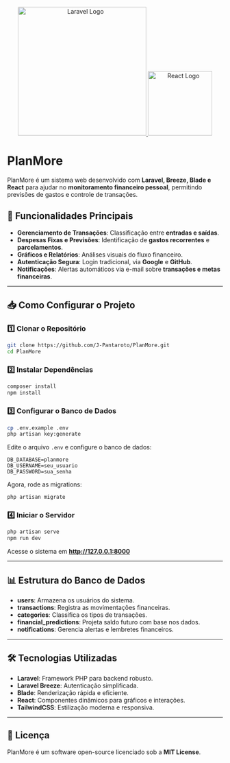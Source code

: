 <p align="center">
    <a href="https://laravel.com" target="_blank">
        <img src="https://raw.githubusercontent.com/laravel/art/master/logo-lockup/5%20SVG/2%20CMYK/1%20Full%20Color/laravel-logolockup-cmyk-red.svg" width="300" alt="Laravel Logo">
    </a>
    <a href="https://react.dev" target="_blank">
        <img src="https://upload.wikimedia.org/wikipedia/commons/a/a7/React-icon.svg" width="150" alt="React Logo">
    </a>
</p>

# PlanMore

PlanMore é um sistema web desenvolvido com **Laravel, Breeze, Blade e React** para ajudar no **monitoramento financeiro pessoal**, permitindo previsões de gastos e controle de transações.

## 🚀 Funcionalidades Principais

- **Gerenciamento de Transações**: Classificação entre **entradas e saídas**.
- **Despesas Fixas e Previsões**: Identificação de **gastos recorrentes** e **parcelamentos**.
- **Gráficos e Relatórios**: Análises visuais do fluxo financeiro.
- **Autenticação Segura**: Login tradicional, via **Google** e **GitHub**.
- **Notificações**: Alertas automáticos via e-mail sobre **transações e metas financeiras**.

---

## 📥 Como Configurar o Projeto

### **1️⃣ Clonar o Repositório**
```bash
git clone https://github.com/J-Pantaroto/PlanMore.git
cd PlanMore
```

### **2️⃣ Instalar Dependências**
```bash
composer install
npm install
```

### **3️⃣ Configurar o Banco de Dados**
```bash
cp .env.example .env
php artisan key:generate
```
Edite o arquivo `.env` e configure o banco de dados:
```env
DB_DATABASE=planmore
DB_USERNAME=seu_usuario
DB_PASSWORD=sua_senha
```
Agora, rode as migrations:
```bash
php artisan migrate
```

### **4️⃣ Iniciar o Servidor**
```bash
php artisan serve
npm run dev
```
Acesse o sistema em **http://127.0.0.1:8000**

---

## 📊 Estrutura do Banco de Dados
- **users**: Armazena os usuários do sistema.
- **transactions**: Registra as movimentações financeiras.
- **categories**: Classifica os tipos de transações.
- **financial_predictions**: Projeta saldo futuro com base nos dados.
- **notifications**: Gerencia alertas e lembretes financeiros.

---

## 🛠 Tecnologias Utilizadas
- **Laravel**: Framework PHP para backend robusto.
- **Laravel Breeze**: Autenticação simplificada.
- **Blade**: Renderização rápida e eficiente.
- **React**: Componentes dinâmicos para gráficos e interações.
- **TailwindCSS**: Estilização moderna e responsiva.

---

## 📜 Licença
PlanMore é um software open-source licenciado sob a **MIT License**.

